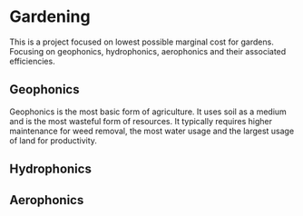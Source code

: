 # Gardening

This is a project focused on lowest possible marginal cost for gardens. Focusing on geophonics, hydrophonics, aerophonics and their associated efficiencies. 

## Geophonics

Geophonics is the most basic form of agriculture. It uses soil as a medium and is the most wasteful form of resources. It typically requires higher maintenance for weed removal, the most water usage and the largest usage of land for productivity.

## Hydrophonics

## Aerophonics

